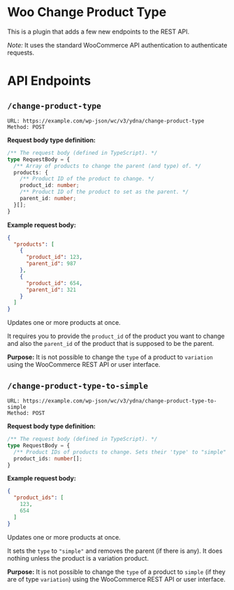 # Woo Change Product Type

This is a plugin that adds a few new endpoints to the REST API.

_Note:_ It uses the standard WooCommerce API authentication to authenticate requests.

# API Endpoints

## `/change-product-type`

```
URL: https://example.com/wp-json/wc/v3/ydna/change-product-type
Method: POST
```

__Request body type definition:__

```ts
/** The request body (defined in TypeScript). */
type RequestBody = {
  /** Array of products to change the parent (and type) of. */
  products: {
    /** Product ID of the product to change. */
    product_id: number;
    /** Product ID of the product to set as the parent. */
    parent_id: number;
  }[];
}
```

__Example request body:__

```json
{
  "products": [
    {
      "product_id": 123,
      "parent_id": 987
    },
    {
      "product_id": 654,
      "parent_id": 321
    }
  ]
}
```

Updates one or more products at once.

It requires you to provide the `product_id` of the product you want to change and also the `parent_id` of the product that is supposed to be the parent.

__Purpose:__ It is not possible to change the `type` of a product to `variation` using the WooCommerce REST API or user interface.

## `/change-product-type-to-simple`

```
URL: https://example.com/wp-json/wc/v3/ydna/change-product-type-to-simple
Method: POST
```

__Request body type definition:__

```ts
/** The request body (defined in TypeScript). */
type RequestBody = {
  /** Product IDs of products to change. Sets their 'type' to "simple" and removes their parent. */
  product_ids: number[];
}
```

__Example request body:__

```json
{
  "product_ids": [
    123,
    654
  ]
}
```

Updates one or more products at once.

It sets the `type` to `"simple"` and removes the parent (if there is any). It does nothing unless the product is a variation product.

__Purpose:__ It is not possible to change the `type` of a product to `simple` (if they are of type `variation`) using the WooCommerce REST API or user interface.

